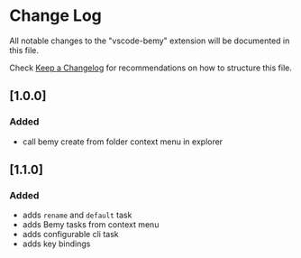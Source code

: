 # Change Log
All notable changes to the "vscode-bemy" extension will be documented in this file.

Check [Keep a Changelog](http://keepachangelog.com/) for recommendations on how to structure this file.

## [1.0.0]
### Added
- call bemy create from folder context menu in explorer

## [1.1.0]
### Added
- adds `rename` and `default` task
- adds Bemy tasks from context menu
- adds configurable cli task
- adds key bindings